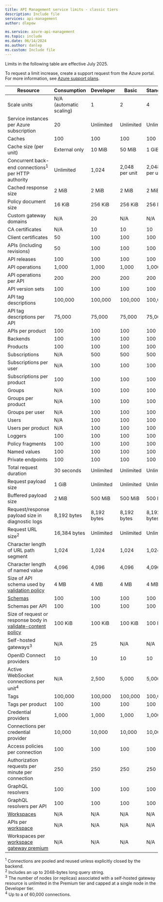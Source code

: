 ```yaml
---
title: API Management service limits - classic tiers
description: Include file
services: api-management
author: dlepow

ms.service: azure-api-management
ms.topic: include
ms.date: 06/14/2024
ms.author: danlep
ms.custom: Include file
---
```


<!-- Limits - API Management classic tiers -->

<!-- For certain API Management resources, limits are set only in the Consumption tier; in other API Management classic tiers, where indicated, these resources are unlimited. However, your practical upper limit depends on service configuration including pricing tier, service capacity, number of scale units, policy configuration, API definitions and types, number of concurrent requests, and other factors.  -->

Limits in the following table are effective July 2025.

To request a limit increase, create a support request from the Azure portal. For more information, see [Azure support plans](https:/>/azure.microsoft.com/support/options/).

| Resource | Consumption | Developer | Basic | Standard | Premium |
| ---------| ----------- | ----------- | ----------- | ----------- | ------------ |
| Scale units | N/A (automatic scaling) | 1 | 2 | 4 | 31 per region |
| Service instances per Azure subscription | 20 | Unlimited | Unlimited | Unlimited | Unlimited |
| Caches | 100 | 100 | 100 | 100 | 100 |
| Cache size (per unit)  | External only | 10 MiB | 50 MiB | 1 GiB | 5 GiB |
| Concurrent back-end connections<sup>1</sup> per HTTP authority | Unlimited | 1,024 | 2,048 per unit | 2,048 per unit | 2,048 per unit |
| Cached response size | 2 MiB | 2 MiB | 2 MiB | 2 MiB | 2 MiB |
| Policy document size  | 16 KiB | 256 KiB | 256 KiB | 256 KiB | 256 KiB |
| Custom gateway domains | N/A | 20 | N/A | N/A | 20 |
| CA certificates | N/A | 10 | 10 | 10 | 10 |
| Client certificates | 50 | 100 | 100 | 100 | 100 |
| APIs (including revisions) | 50 | 100 | 100 | 100 | 100 |
| API releases | 100 | 100 | 100 | 100 | 100 |
| API operations | 1,000 | 1,000 | 1,000 | 1,000 | 1,000 |
| API operations per API | 200 | 200 | 200 | 200 | 200 |
| API version sets | 100 | 100 | 100 | 100 | 100 |
| API tag descriptions | 100,000 | 100,000 | 100,000 | 100,000 | 100,000 |
| API tag descriptions per API | 75,000 | 75,000 | 75,000 | 75,000 | 75,000 |
| APIs per product | 100 | 100 | 100 | 100 | 100 |
| Backends | 100 | 100 | 100 | 100 | 100 |
| Products | 100 | 100 | 100 | 100 | 100 |
| Subscriptions | N/A | 500 | 500 | 500 | 500 |
| Subscriptions per user | N/A | 100 | 100 | 100 | 100 |
| Subscriptions per product | 100 | 100 | 100 | 100 | 100 |
| Groups | N/A | 100 | 100 | 100 | 100 |
| Groups per product | N/A | 100 | 100 | 100 | 100 |
| Groups per user | N/A | 100 | 100 | 100 | 100 |
| Users | N/A | 100 | 100 | 100 | 100 |
| Users per product | N/A | 100 | 100 | 100 | 100 |
| Loggers | 100 | 100 | 100 | 100 | 100 |
| Policy fragments | 100 | 100 | 100 | 100 | 100 |
| Named values | 100 | 100 | 100 | 100 | 100 |
| Private endpoints | 100 | 100 | 100 | 100 | 100 |
| Total request duration | 30 seconds | Unlimited | Unlimited | Unlimited | Unlimited |
| Request payload size | 1 GiB | Unlimited | Unlimited | Unlimited | Unlimited | 
| Buffered payload size | 2 MiB | 500 MiB | 500 MiB | 500 MiB | 500 MiB |
| Request/response payload size in diagnostic logs | 8,192 bytes | 8,192 bytes | 8,192 bytes | 8,192 bytes | 8,192 bytes |
| Request URL size<sup>2</sup> | 16,384 bytes | Unlimited | Unlimited | Unlimited | Unlimited |
| Character length of URL path segment | 1,024  | 1,024  | 1,024  | 1,024  | 1,024  |
| Character length of named value | 4,096  | 4,096  | 4,096  | 4,096  | 4,096  |
| Size of API schema used by [validation policy](../articles/api-management/validation-policies.md) | 4 MB | 4 MB | 4 MB | 4 MB | 4 MB |
| [Schemas](../articles/api-management/validate-content-policy.md#schemas-for-content-validation) | 100 | 100 | 100 | 100 | 100 |
| Schemas per API | 100 | 100 | 100 | 100 | 100 |
| Size of request or response body in [validate-content policy](../articles/api-management/validate-content-policy.md) | 100 KiB | 100 KiB | 100 KiB | 100 KiB | 100 KiB |
| Self-hosted gateways<sup>3</sup> | N/A | 25 | N/A | N/A | 25 |
| OpenID Connect providers | 10 | 10 | 10 | 10 | 10 |
| Active WebSocket connections per unit<sup>4</sup> | N/A | 2,500 | 5,000 | 5,000 | 5,000 |
| Tags | 100,000 | 100,000 | 100,000 | 100,000 | 100,000 |
| Tags per product | 100 | 100 | 100 | 100 | 100 |
| Credential providers| 1,000 | 1,000 | 1,000 | 1,000 | 1,000 |
| Connections per credential provider| 10,000 | 10,000 | 10,000 | 10,000 | 10,000 |
| Access policies per connection | 100 | 100 | 100 | 100 | 100 |
| Authorization requests per minute per connection | 250 | 250 | 250 | 250 | 250 |
| GraphQL resolvers | 100 | 100 | 100 | 100 | 100 |
| GraphQL resolvers per API | 100 | 100 | 100 | 100 | 100 |
| [Workspaces](../articles/api-management/workspaces-overview.md) | N/A | N/A | N/A | N/A | 100 |
| APIs per [workspace](../articles/api-management/workspaces-overview.md#workspace-gateway) | N/A | N/A | N/A | N/A | 50 |
| Workspaces per [workspace gateway premium](../articles/api-management/workspaces-overview.md#workspace-gateway) | N/A | N/A | N/A | N/A | 30 |

<sup>1</sup> Connections are pooled and reused unless explicitly closed by the backend.<br/>
<sup>2</sup> Includes an up to 2048-bytes long query string.<br/>
<sup>3</sup> The number of nodes (or replicas) associated with a self-hosted gateway resource is unlimited in the Premium tier and capped at a single node in the Developer tier.<br/>
<sup>4</sup> Up to a of 60,000 connections.

<!-- Uncliear limits in table:

APIs (including revisions)?
APIs per product
Operations
-->